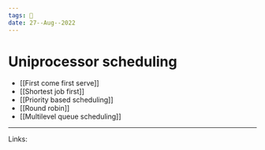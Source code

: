 ```yaml
---
tags: 🌱
date: 27--Aug--2022
---
```


# Uniprocessor scheduling

- [[First come first serve]]
- [[Shortest job first]]
- [[Priority based scheduling]]
- [[Round robin]]
- [[Multilevel queue scheduling]]

---
Links: 